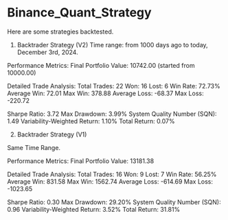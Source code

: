 # Binance_Quant_Strategy

Here are some strategies backtested. 

1. Backtrader Strategy (V2)
Time range: from 1000 days ago to today, December 3rd, 2024.

Performance Metrics:
Final Portfolio Value: 10742.00 (started from 10000.00)

Detailed Trade Analysis:
Total Trades: 22
Won: 16
Lost: 6
Win Rate: 72.73%
Average Win: 72.01
Max Win: 378.88
Average Loss: -68.37
Max Loss: -220.72

Sharpe Ratio: 3.72
Max Drawdown: 3.99%
System Quality Number (SQN): 1.49
Variability-Weighted Return: 1.10%
Total Return: 0.07%

2. Backtrader Strategy (V1)

Same Time Range.

Performance Metrics:
Final Portfolio Value: 13181.38

Detailed Trade Analysis:
Total Trades: 16
Won: 9
Lost: 7
Win Rate: 56.25%
Average Win: 831.58
Max Win: 1562.74
Average Loss: -614.69
Max Loss: -1023.65

Sharpe Ratio: 0.30
Max Drawdown: 29.20%
System Quality Number (SQN): 0.96
Variability-Weighted Return: 3.52%
Total Return: 31.81%
